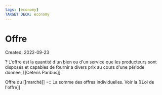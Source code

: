```yaml
---
tags: [economy] 
TARGET DECK: economy
---
```

# Offre
Created: 2022-09-23

?
L'offre est la quantité d'un bien ou d'un service que les producteurs sont disposés et capables de fournir a divers prix au cours d'une période donnée, [[Ceteris Paribus]].
<!--SR:!2022-12-20,55,250-->

Offre du [[marché]] =:: La somme des offres individuelles. Voir la [[Loi de l'offre]]
<!--SR:!2022-12-22,69,310-->